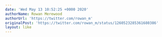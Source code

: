 ```yaml
---
date: 'Wed May 13 10:52:25 +0000 2020'
authorName: Rowan Merewood
authorUrl: 'https://twitter.com/rowan_m'
originalPost: 'https://twitter.com/rowan_m/status/1260523285361680386'
layout: like
---
```

